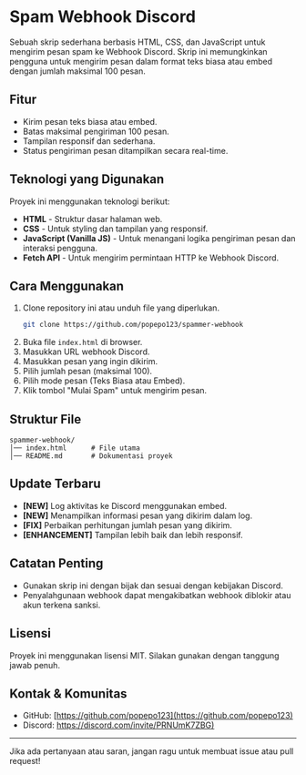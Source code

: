 # Spam Webhook Discord

Sebuah skrip sederhana berbasis HTML, CSS, dan JavaScript untuk mengirim pesan spam ke Webhook Discord. Skrip ini memungkinkan pengguna untuk mengirim pesan dalam format teks biasa atau embed dengan jumlah maksimal 100 pesan.

## Fitur
- Kirim pesan teks biasa atau embed.
- Batas maksimal pengiriman 100 pesan.
- Tampilan responsif dan sederhana.
- Status pengiriman pesan ditampilkan secara real-time.

## Teknologi yang Digunakan
Proyek ini menggunakan teknologi berikut:
- **HTML** - Struktur dasar halaman web.
- **CSS** - Untuk styling dan tampilan yang responsif.
- **JavaScript (Vanilla JS)** - Untuk menangani logika pengiriman pesan dan interaksi pengguna.
- **Fetch API** - Untuk mengirim permintaan HTTP ke Webhook Discord.

## Cara Menggunakan
1. Clone repository ini atau unduh file yang diperlukan.
   ```sh
   git clone https://github.com/popepo123/spammer-webhook
   ```
2. Buka file `index.html` di browser.
3. Masukkan URL webhook Discord.
4. Masukkan pesan yang ingin dikirim.
5. Pilih jumlah pesan (maksimal 100).
6. Pilih mode pesan (Teks Biasa atau Embed).
7. Klik tombol "Mulai Spam" untuk mengirim pesan.

## Struktur File
```
spammer-webhook/
│── index.html      # File utama
│── README.md       # Dokumentasi proyek
```

## Update Terbaru
- **[NEW]** Log aktivitas ke Discord menggunakan embed.
- **[NEW]** Menampilkan informasi pesan yang dikirim dalam log.
- **[FIX]** Perbaikan perhitungan jumlah pesan yang dikirim.
- **[ENHANCEMENT]** Tampilan lebih baik dan lebih responsif.

## Catatan Penting
- Gunakan skrip ini dengan bijak dan sesuai dengan kebijakan Discord.
- Penyalahgunaan webhook dapat mengakibatkan webhook diblokir atau akun terkena sanksi.

## Lisensi
Proyek ini menggunakan lisensi MIT. Silakan gunakan dengan tanggung jawab penuh.

## Kontak & Komunitas
- GitHub: [https://github.com/popepo123](https://github.com/popepo123)
- Discord: [https://discord.com/invite/PRNUmK7ZBG)](https://discord.com/invite/PRNUmK7ZBG)

---

Jika ada pertanyaan atau saran, jangan ragu untuk membuat issue atau pull request!

